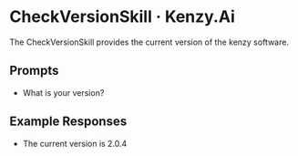 # CheckVersionSkill &middot; Kenzy.Ai

The CheckVersionSkill provides the current version of the kenzy software.

## Prompts

* What is your version?

## Example Responses

* The current version is 2.0.4